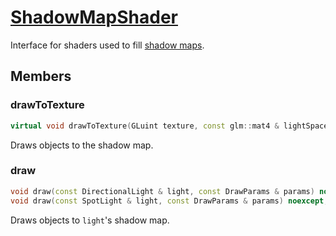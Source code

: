 # [ShadowMapShader](ShadowMapShader.hpp)

Interface for shaders used to fill [shadow maps](../../shadowMaps/ShadowMap.md).

## Members

### drawToTexture

```cpp
virtual void drawToTexture(GLuint texture, const glm::mat4 & lightSpaceMatrix, const DrawParams & params) noexcept = 0;
```

Draws objects to the shadow map.

### draw

```cpp
void draw(const DirectionalLight & light, const DrawParams & params) noexcept;
void draw(const SpotLight & light, const DrawParams & params) noexcept;
```

Draws objects to `light`'s shadow map.